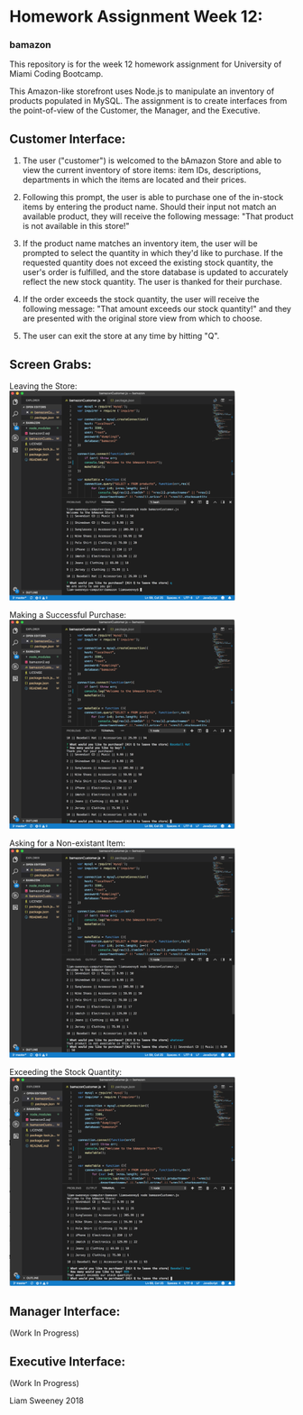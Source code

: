 # Homework Assignment Week 12:
### bamazon

This repository is for the week 12 homework assignment for University of Miami Coding Bootcamp. 

This Amazon-like storefront uses Node.js to manipulate an inventory of products populated in MySQL. The assignment is to create interfaces from the point-of-view of the Customer, the Manager, and the Executive.

## Customer Interface:
1. The user ("customer") is welcomed to the bAmazon Store and able to view the current inventory of store items: item IDs, descriptions, departments in which the items are located and their prices. 

3. Following this prompt, the user is able to purchase one of the in-stock items by entering the product name. Should their input not match an available product, they will receive the following message: "That product is not available in this store!"

4. If the product name matches an inventory item, the user will be prompted to select the quantity in which they'd like to purchase. If the requested quantity does not exceed the existing stock quantity, the user's order is fulfilled, and the store database is updated to accurately reflect the new stock quantity. The user is thanked for their purchase. 

5. If the order exceeds the stock quantity, the user will receive the following message: "That amount exceeds our stock quantity!" and they are presented with the original store view from which to choose.

5. The user can exit the store at any time by hitting "Q". 

## Screen Grabs:
Leaving the Store:<br>
<img src="assets/images/01-LeavingtheStore.png" width="400">

Making a Successful Purchase:<br>
<img src="assets/images/02-CorrectPurchase.png" width="400">

Asking for a Non-existant Item:<br>
<img src="assets/images/03-NonexistantItem.png" width="400">

Exceeding the Stock Quantity:<br>
<img src="assets/images/04-ExceedingQuantity.png" width="400">



## Manager Interface:
(Work In Progress)

## Executive Interface:
(Work In Progress)

Liam Sweeney 2018
